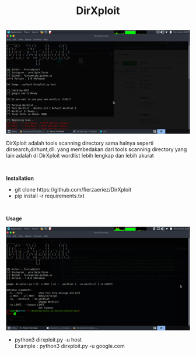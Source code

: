 <center><h1>DirXploit</h1></center>
<br>
<img src="Screenshot at 2023-01-11 08-57-12.png">
<p> DirXploit adalah tools scanning directory sama halnya seperti dirsearch,dirhunt,dll.
yang membedakan dari tools scanning directory yang lain adalah di DirXploit wordlist lebih lengkap dan lebih akurat</p>
<br>
<p><b>Installation</b></p>
<ul>
  <li>git clone https://github.com/fierzaeriez/DirXploit</li>
  <li>pip install -r requirements.txt</li>
</ul>
<br>
<p><b>Usage</b></p>
<img src="img.png">
<ul>
  <li>
    <p>python3 dirxploit.py -u host<br>Example : python3 dirxploit.py -u google.com</p>
  </li>
</ul>

